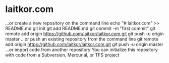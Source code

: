 # laitkor.com

…or create a new repository on the command line
echo "# laitkor.com" >> README.md
git init
git add README.md
git commit -m "first commit"
git remote add origin https://github.com/laitkor/laitkor.com.git
git push -u origin master
…or push an existing repository from the command line
git remote add origin https://github.com/laitkor/laitkor.com.git
git push -u origin master
…or import code from another repository
You can initialize this repository with code from a Subversion, Mercurial, or TFS project
